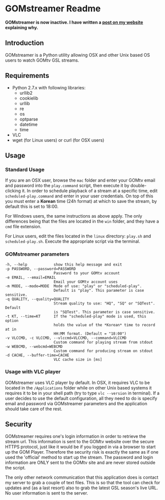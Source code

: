 GOMstreamer Readme
==================

**GOMstreamer is now inactive. I have written a [post on my website](http://sjp.co.nz/posts/retiring-gomstreamer/) explaining why.**

Introduction
------------
GOMstreamer is a Python utility allowing OSX and other Unix based OS users to watch GOMtv GSL streams.

Requirements
------------
- Python 2.7.x
  with following libraries:
  - urllib2
  - cookielib
  - urllib
  - re
  - os
  - optparse
  - datetime
  - time
- VLC
- wget (for Linux users) or curl (for OSX users)

Usage
-----

### Standard Usage ###
If you are an OSX user, browse the `mac` folder and enter your GOMtv email and password into the `play.command` script, then execute it by double-clicking it. In order to schedule playback of a stream at a specific time, edit `scheduled-play.command` and enter in your user credentials. On top of this you must enter a **Korean** time (24h format) at which to save the stream, by default this is set to 18:00.

For Windows users, the same instructions as above apply. The only differences being that the files are located in the `win` folder, and they have a `cmd` file extension.

For Linux users, edit the files located in the `linux` directory: `play.sh` and `scheduled-play.sh`. Execute the appropriate script via the terminal.

### GOMstreamer parameters ###
    -h, --help            show this help message and exit
    -p PASSWORD, --password=PASSWORD
                          Password to your GOMtv account
    -e EMAIL, --email=EMAIL
                          Email your GOMtv account uses
    -m MODE, --mode=MODE  Mode of use: "play" or "scheduled-play".
                          Default is "play". This parameter is case sensitive.
    -q QUALITY, --quality=QUALITY
                          Stream quality to use: "HQ", "SQ" or "SQTest". Default
                          is "SQTest". This parameter is case sensitive.
    -t KT, --time=KT      If the "scheduled-play" mode is used, this option
                          holds the value of the *Korean* time to record at in
                          HH:MM format. (Default = "18:00")
    -v VLCCMD, -c VLCCMD, --vlccmd=VLCCMD, --command=VLCCMD
                          Custom command for playing stream from stdout
    -w WEBCMD, --webcmd=WEBCMD
                          Custom command for producing stream on stdout
    -d CACHE, --buffer-time=CACHE
                          VLC cache size in [ms]

### Usage with VLC player ###
GOMstreamer uses VLC player by default. In OSX, it requires VLC to be located in the `/Applications` folder while on other Unix based systems it requires it to be in your shell path (try to type `vlc --version` in terminal). If a user decides to use the default configuration, all they need to do is specify email and password via GOMstreamer parameters and the application should take care of the rest.

Security
--------
GOMstreamer requires one's login information in order to retrieve the stream url. This information is sent to the GOMtv website over the secure HTTPS protocol, just like it would be if you logged in via a browser to start up the GOM Player. Therefore the security risk is exactly the same as if one used the 'official' method to start up the stream. The password and login information are ONLY sent to the GOMtv site and are never stored outside the script.

The only other network communication that this application does is contact my server to grab a couple of text files. This is so that the tool can check for updates and (as a last resort) also to grab the latest GSL season's live URL. No user information is sent to the server.
